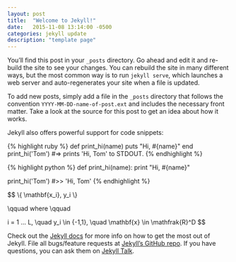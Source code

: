 ```yaml
---
layout: post
title:  "Welcome to Jekyll!"
date:   2015-11-08 13:14:00 -0500
categories: jekyll update
description: "template page"
---
```

You’ll find this post in your `_posts` directory. Go ahead and edit it and re-build the site to see your changes. You can rebuild the site in many different ways, but the most common way is to run `jekyll serve`, which launches a web server and auto-regenerates your site when a file is updated.

To add new posts, simply add a file in the `_posts` directory that follows the convention `YYYY-MM-DD-name-of-post.ext` and includes the necessary front matter. Take a look at the source for this post to get an idea about how it works.

Jekyll also offers powerful support for code snippets:

{% highlight ruby %}
def print_hi(name)
  puts "Hi, #{name}"
end
print_hi('Tom')
#=> prints 'Hi, Tom' to STDOUT.
{% endhighlight %}

{% highlight python %}
def print_hi(name):
  print "Hi, #{name}"

print_hi('Tom')
#>> 'Hi, Tom'
{% endhighlight %}

<p>
$$
\{ \mathbf{x_i}, y_i \}

\qquad where \qquad

i = 1 ... L, \quad
y_i \in \{-1,1\}, \quad
\mathbf{x} \in \mathfrak{R}^D
$$
</p>

Check out the [Jekyll docs][jekyll-docs] for more info on how to get the most out of Jekyll. File all bugs/feature requests at [Jekyll’s GitHub repo][jekyll-gh]. If you have questions, you can ask them on [Jekyll Talk][jekyll-talk].

[jekyll-docs]: http://jekyllrb.com/docs/home
[jekyll-gh]:   https://github.com/jekyll/jekyll
[jekyll-talk]: https://talk.jekyllrb.com/
